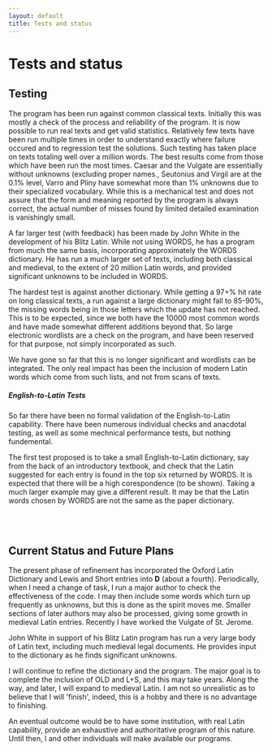 ```yaml
---
layout: default
title: Tests and status
---
```


Tests and status
================

Testing
-------

The program has been run against common classical texts.  Initially
this was mostly a check of the process and reliability of the program.  It
is now possible to run real texts and get valid statistics.  Relatively
few texts have been run multiple times in order to understand exactly
where failure occured and to regression test the solutions.  Such testing
has taken place on texts totaling well over a million words.  The best
results come from those which have been run the most times.  Caesar and
the Vulgate are essentially without unknowns (excluding proper names.,
Seutonius and Virgil are at the 0.1% level, Varro and Pliny have somewhat
more than 1% unknowns due to their specialized vocabulary.  While this is
a mechanical test and does not assure that the form and meaning reported
by the program is always correct, the actual number of misses found by
limited detailed examination is vanishingly small.


A far larger test (with feedback) has been made by John White in the development
of his Blitz Latin.  While not using WORDS, he has a program from much the
same basis, incorporating approximately the WORDS dictionary.  He has run
a much larger set of texts, including both classical and medieval, to the
extent of 20 million Latin words, and provided significant unknowns
to be included in WORDS.


The hardest test is against another dictionary.  While getting a 97+% hit
rate on long classical texts, a run against a large dictionary might fall
to 85-90%, the missing words being in those letters which the update has
not reached.  This is to be expected, since we both have the 10000 most
common words and have made somewhat different additions beyond that.  So
large electronic wordlists are a check on the program, and have been reserved
for that purpose, not simply incorporated as such.

<P>We have gone so far that this is no longer significant and wordlists can be
integrated.  The only real impact has been the inclusion of modern Latin words
which come from such lists, and not from scans of texts.

<H5>English-to-Latin Tests</H5>

<P>So far there have been no formal validation of the English-to-Latin capability.
There have been numerous individual checks and anacdotal testing, as well
as some mechnical performance tests, but nothing fundemental.

<P>The first test proposed is to take a small English-to-Latin dictionary,
say from the back of an introductory textbook, and check that the Latin
suggested for each entry is found in the top six returned by WORDS.
It is expected that there will be a high corespondence (to be shown).
Taking a much larger example may give a different result.
It may be that the Latin words chosen by WORDS are not the same as
the paper dictionary.

<BR><BR>


Current Status and Future Plans
-------------------------------


The present phase of refinement has incorporated the Oxford Latin
Dictionary and Lewis and Short entries into <B>D</B> (about a fourth).
Periodically, when I need a change of task, I run a major author
to check the
effectiveness of the code.  I may then include some words which turn up
frequently as unknowns, but this is done as the spirit moves me.  Smaller
sections of later authors may also be processed, giving some growth in
medieval Latin entries.  Recently I have worked the Vulgate of St. Jerome.

John White in support of his Blitz Latin program has run a very large
body of Latin text, including much medieval legal documents.  He provides
input to the dictionary as he finds significant unknowns.


I will continue to refine the dictionary and the program.  The major goal
is to complete the inclusion of OLD and L+S, and this may take years.
Along the way, and later, I will expand to medieval Latin.  I am not so
unrealistic as to believe that I will 'finish', indeed, this is a hobby
and there is no advantage to finishing.

An eventual outcome would be to have some institution, with real Latin
capability, provide an exhaustive and authoritative program of this
nature.  Until then, I and other individuals will make available our
programs.